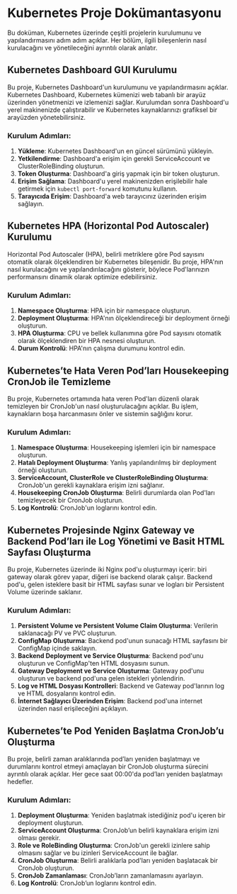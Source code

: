# Kubernetes Proje Dokümantasyonu

Bu doküman, Kubernetes üzerinde çeşitli projelerin kurulumunu ve yapılandırmasını adım adım açıklar. Her bölüm, ilgili bileşenlerin nasıl kurulacağını ve yönetileceğini ayrıntılı olarak anlatır.

## Kubernetes Dashboard GUI Kurulumu

Bu proje, Kubernetes Dashboard'un kurulumunu ve yapılandırmasını açıklar. Kubernetes Dashboard, Kubernetes kümenizi web tabanlı bir arayüz üzerinden yönetmenizi ve izlemenizi sağlar. Kurulumdan sonra Dashboard'u yerel makinenizde çalıştırabilir ve Kubernetes kaynaklarınızı grafiksel bir arayüzden yönetebilirsiniz.

### Kurulum Adımları:

1. **Yükleme**: Kubernetes Dashboard'un en güncel sürümünü yükleyin.
2. **Yetkilendirme**: Dashboard'a erişim için gerekli ServiceAccount ve ClusterRoleBinding oluşturun.
3. **Token Oluşturma**: Dashboard'a giriş yapmak için bir token oluşturun.
4. **Erişim Sağlama**: Dashboard'u yerel makinenizden erişilebilir hale getirmek için `kubectl port-forward` komutunu kullanın.
5. **Tarayıcıda Erişim**: Dashboard'a web tarayıcınız üzerinden erişim sağlayın.

## Kubernetes HPA (Horizontal Pod Autoscaler) Kurulumu

Horizontal Pod Autoscaler (HPA), belirli metriklere göre Pod sayısını otomatik olarak ölçeklendiren bir Kubernetes bileşenidir. Bu proje, HPA'nın nasıl kurulacağını ve yapılandırılacağını gösterir, böylece Pod'larınızın performansını dinamik olarak optimize edebilirsiniz.

### Kurulum Adımları:

1. **Namespace Oluşturma**: HPA için bir namespace oluşturun.
2. **Deployment Oluşturma**: HPA'nın ölçeklendireceği bir deployment örneği oluşturun.
3. **HPA Oluşturma**: CPU ve bellek kullanımına göre Pod sayısını otomatik olarak ölçeklendiren bir HPA nesnesi oluşturun.
4. **Durum Kontrolü**: HPA'nın çalışma durumunu kontrol edin.

## Kubernetes’te Hata Veren Pod’ları Housekeeping CronJob ile Temizleme

Bu proje, Kubernetes ortamında hata veren Pod'ları düzenli olarak temizleyen bir CronJob'un nasıl oluşturulacağını açıklar. Bu işlem, kaynakların boşa harcanmasını önler ve sistemin sağlığını korur.

### Kurulum Adımları:

1. **Namespace Oluşturma**: Housekeeping işlemleri için bir namespace oluşturun.
2. **Hatalı Deployment Oluşturma**: Yanlış yapılandırılmış bir deployment örneği oluşturun.
3. **ServiceAccount, ClusterRole ve ClusterRoleBinding Oluşturma**: CronJob'un gerekli kaynaklara erişim izni sağlanır.
4. **Housekeeping CronJob Oluşturma**: Belirli durumlarda olan Pod'ları temizleyecek bir CronJob oluşturun.
5. **Log Kontrolü**: CronJob'un loglarını kontrol edin.

## Kubernetes Projesinde Nginx Gateway ve Backend Pod’ları ile Log Yönetimi ve Basit HTML Sayfası Oluşturma

Bu proje, Kubernetes üzerinde iki Nginx pod'u oluşturmayı içerir: biri gateway olarak görev yapar, diğeri ise backend olarak çalışır. Backend pod'u, gelen isteklere basit bir HTML sayfası sunar ve logları bir Persistent Volume üzerinde saklanır.

### Kurulum Adımları:

1. **Persistent Volume ve Persistent Volume Claim Oluşturma**: Verilerin saklanacağı PV ve PVC oluşturun.
2. **ConfigMap Oluşturma**: Backend pod'unun sunacağı HTML sayfasını bir ConfigMap içinde saklayın.
3. **Backend Deployment ve Service Oluşturma**: Backend pod'unu oluşturun ve ConfigMap'ten HTML dosyasını sunun.
4. **Gateway Deployment ve Service Oluşturma**: Gateway pod'unu oluşturun ve backend pod'una gelen istekleri yönlendirin.
5. **Log ve HTML Dosyası Kontrolleri**: Backend ve Gateway pod'larının log ve HTML dosyalarını kontrol edin.
6. **İnternet Sağlayıcı Üzerinden Erişim**: Backend pod'una internet üzerinden nasıl erişileceğini açıklayın.

## Kubernetes’te Pod Yeniden Başlatma CronJob’u Oluşturma

Bu proje, belirli zaman aralıklarında pod’ları yeniden başlatmayı ve durumlarını kontrol etmeyi amaçlayan bir CronJob oluşturma sürecini ayrıntılı olarak açıklar. Her gece saat 00:00'da pod’ları yeniden başlatmayı hedefler.

### Kurulum Adımları:

1. **Deployment Oluşturma**: Yeniden başlatmak istediğiniz pod'u içeren bir deployment oluşturun.
2. **ServiceAccount Oluşturma**: CronJob’un belirli kaynaklara erişim izni olması gerekir.
3. **Role ve RoleBinding Oluşturma**: CronJob'un gerekli izinlere sahip olmasını sağlar ve bu izinleri ServiceAccount ile bağlar.
4. **CronJob Oluşturma**: Belirli aralıklarla pod'ları yeniden başlatacak bir CronJob oluşturun.
5. **CronJob Zamanlaması**: CronJob’ların zamanlamasını ayarlayın.
6. **Log Kontrolü**: CronJob’un loglarını kontrol edin.
